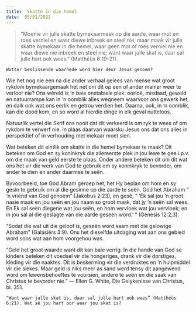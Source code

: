 ```yaml
---
title:  Skatte in die hemel
date:  05/01/2023
---
```


> <p></p>
> “Moenie vir julle skatte bymekaarmaak op die aarde, waar mot en roes verniel en waar diewe inbreek en steel nie; maar maak vir julle skatte bymekaar in die hemel, waar geen mot of roes verniel nie en waar diewe nie inbreek en steel nie; want waar julle skat is, daar sal julle hart ook wees.” (Matthéüs 6:19–21).

`Watter beslissende waarhede word hier deur Jesus genoem?`

Wie het nog nie een na die ander verhaal gelees van mense wat groot rykdom bymekaargemaak het net om dit op een of ander manier weer te verloor nie?  Ons wêreld is ‘n baie onstabiele plek:  oorloë, misdaad, geweld en natuurrampe kan in ‘n oomblik alles wegneem waarvoor ons gewerk het, en dalk ook wat ons eerlik en getrou verdien het.  Daarna, ook, in ‘n oomblik, kan die dood kom, en so word al hierdie dinge in elk geval nutteloos.

Natuurlik vertel die Skrif ons nooit dat dit verkeerd is om ryk te wees of om rykdom te verwerf nie. In plaas daarvan waarsku Jesus ons dat ons alles in perspektief of in verhouding met mekaar moet sien.

Wat beteken dit eintlik om skatte in die hemel bymekaar te maak? Dit beteken om God en sy koninkryk die allereerste plek in jou lewe te gee i.p.v. om die maak van geld eerste te plaas. Onder andere beteken dit om dit wat ons het vir die werk van God te gebruik om sy koninkryk te bevorder, om ander te dien en ander daarmee te seën.

Byvoorbeeld, toe God Abram geroep het, het Hy beplan om hom en sy gesin te gebruik om al die gesinne op die aarde te seën.  God het Abraham “ ‘n vriend van God genoem” (Jakobus 2:23), en gesê, “ ‘Ek sal jou ‘n groot nasie maak en jou seën en jou naam so groot maak, dat jy ‘n seën sal wees.  En Ek sal seën diegene wat jou seën, en hom vervloek wat jou vervloek;  en in jou sal al die geslagte van die aarde geseën word.’ ” (Génesis 12:2,3).

“Sodat die wat uit die geloof is, geseën word saam met die gelowige Abraham” (Galásiërs 3:9). Ons het dieselfde uitdaging wat aan ons gebied word soos wat aan hom voorgehou was.

“Geld het groot waarde want dit kan baie verrig. In die hande van God se kinders beteken dit voedsel vir die hongeriges, drank vir die dorstiges, kleding vir die naaktes. Dit is beskerming vir die verdruktes en ‘n hulpmiddel vir die siekes. Maar geld is niks meer as sand werd tensy dit aangewend word om lewensbehoeftes te voorsien, andere te seën en die saak van Christus te bevorder nie.” — Ellen G. White, Die Gelykenisse van Christus, bl. 351.

`“Want waar julle skat is, daar sal julle hart ook wees” (Matthéüs 6:21). Wat sê jou hart oor waar jou skat is?`